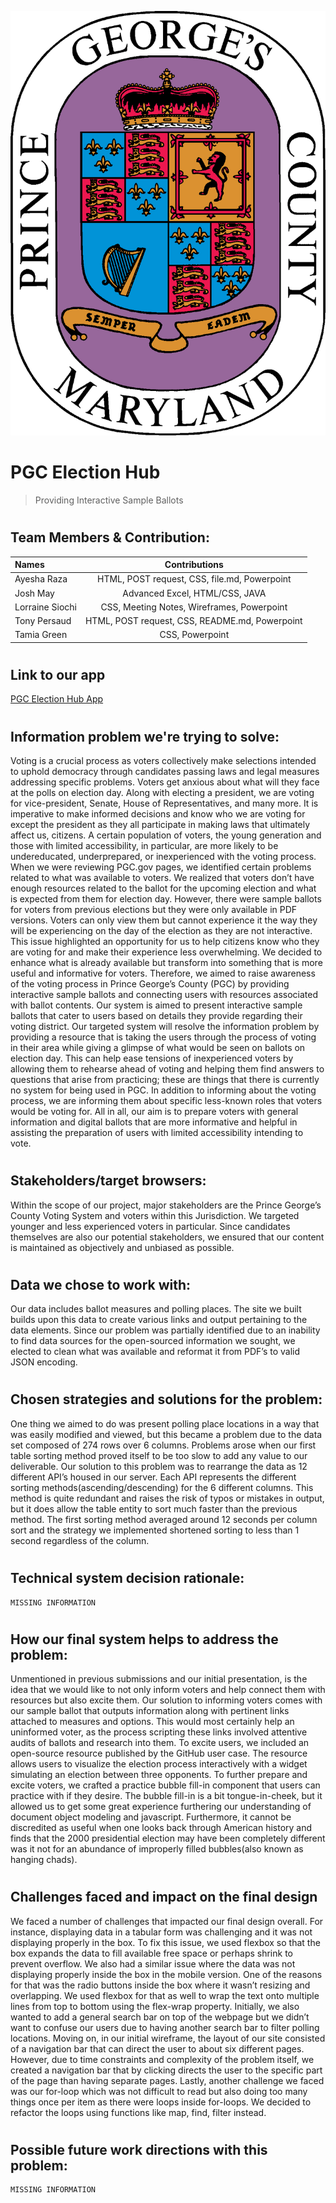 ![](public/img/PJ_flag.png)
#  PGC Election Hub 

> Providing Interactive Sample Ballots
#



## Team Members & Contribution:

| Names          | Contributions| 
| :---           |    :----:   |
| Ayesha Raza    | HTML, POST request, CSS, file.md, Powerpoint| 
| Josh May       |  Advanced Excel, HTML/CSS, JAVA| 
| Lorraine Siochi|  CSS, Meeting Notes, Wireframes, Powerpoint| 
| Tony Persaud   |  HTML, POST request, CSS, README.md, Powerpoint| 
| Tamia Green    |  CSS, Powerpoint| 

#
## Link to our app
[PGC Election Hub App](http://pgcelection.herokuapp.com/) 
# 
## Information problem we're trying to solve:

Voting is a crucial process as voters collectively make selections intended to uphold democracy through candidates passing laws and legal measures addressing specific problems. Voters get anxious about what will they face at the polls on election day. Along with electing a president, we are voting for vice-president, Senate, House of Representatives, and many more. It is imperative to make informed decisions and know who we are voting for except the president as they all participate in making laws that ultimately affect us, citizens. A certain population of voters, the young generation and those with limited accessibility, in particular, are more likely to be undereducated, underprepared, or inexperienced with the voting process. When we were reviewing PGC.gov pages, we identified certain problems related to what was available to voters. We realized that voters don’t have enough resources related to the ballot for the upcoming election and what is expected from them for election day. However, there were sample ballots for voters from previous elections but they were only available in PDF versions. Voters can only view them but cannot experience it the way they will be experiencing on the day of the election as they are not interactive. This issue highlighted an opportunity for us to help citizens know who they are voting for and make their experience less overwhelming. We decided to enhance what is already available but transform into something that is more useful and informative for voters. Therefore, we aimed to raise awareness of the voting process in Prince George’s County (PGC) by providing interactive sample ballots and connecting users with resources associated with ballot contents. Our system is aimed to present interactive sample ballots that cater to users based on details they provide regarding their voting district.  Our targeted system will resolve the information problem by providing a resource that is taking the users through the process of voting in their area while giving a glimpse of what would be seen on ballots on election day. This can help ease tensions of inexperienced voters by allowing them to rehearse ahead of voting and helping them find answers to questions that arise from practicing; these are things that there is currently no system for being used in PGC. In addition to informing about the voting process, we are informing them about specific less-known roles that voters would be voting for. All in all, our aim is to prepare voters with general information and digital ballots that are more informative and helpful in assisting the preparation of users with limited accessibility intending to vote.
#
## Stakeholders/target browsers:

Within the scope of our project, major stakeholders are the Prince George’s County Voting System and voters within this Jurisdiction. We targeted younger and less experienced voters in particular. Since candidates themselves are also our potential stakeholders, we ensured that our content is maintained as objectively and unbiased as possible. 
#
## Data we chose to work with:

Our data includes ballot measures and polling places. The site we built builds upon this data to create various links and output pertaining to the data elements. Since our problem was partially identified due to an inability to find data sources for the open-sourced information we sought, we elected to clean what was available and reformat it from PDF’s to valid JSON encoding.
#
## Chosen strategies and solutions for the problem:

One thing we aimed to do was present polling place locations in a way that was easily modified and viewed, but this became a problem due to the data set composed of 274 rows over 6 columns. Problems arose when our first table sorting method proved itself to be too slow to add any value to our deliverable. Our solution to this problem was to rearrange the data as 12 different API’s housed in our server. Each API represents the different sorting methods(ascending/descending) for the 6 different columns. This method is quite redundant and raises the risk of typos or mistakes in output, but it does allow the table entity to sort much faster than the previous method. The first sorting method averaged around 12 seconds per column sort and the strategy we implemented shortened sorting to less than 1 second regardless of the column.   

#
## Technical system decision rationale:
 

    MISSING INFORMATION

#
## How our final system helps to address the problem:

Unmentioned in previous submissions and our initial presentation, is the idea that we would like to not only inform voters and help connect them with resources but also excite them. Our solution to informing voters comes with our sample ballot that outputs information along with pertinent links attached to measures and options. This would most certainly help an uninformed voter, as the process scripting these links involved attentive audits of ballots and research into them. To excite users, we included an open-source resource published by the GitHub user case. The resource allows users to visualize the election process interactively with a widget simulating an election between three opponents. To further prepare and excite voters, we crafted a practice bubble fill-in component that users can practice with if they desire. The bubble fill-in is a bit tongue-in-cheek, but it allowed us to get some great experience furthering our understanding of document object modeling and javascript. Furthermore, it cannot be discredited as useful when one looks back through American history and finds that the 2000 presidential election may have been completely different was it not for an abundance of improperly filled bubbles(also known as hanging chads).

#
## Challenges faced and impact on the final design

We faced a number of challenges that impacted our final design overall. For instance, displaying data in a tabular form was challenging and it was not displaying properly in the box. To fix this issue, we used flexbox so that the box expands the data to fill available free space or perhaps shrink to prevent overflow. We also had a similar issue where the data was not displaying properly inside the box in the mobile version. One of the reasons for that was the radio buttons inside the box where it wasn’t resizing and overlapping. We used flexbox for that as well to wrap the text onto multiple lines from top to bottom using the flex-wrap property. Initially, we also wanted to add a general search bar on top of the webpage but we didn’t want to confuse our users due to having another search bar to filter polling locations. Moving on, in our initial wireframe,  the layout of our site consisted of a navigation bar that can direct the user to about six different pages. However, due to time constraints and complexity of the problem itself, we created a navigation bar that by clicking directs the user to the specific part of the page than having separate pages. Lastly, another challenge we faced was our for-loop which was not difficult to read but also doing too many things once per item as there were loops inside for-loops. We decided to refactor the loops using functions like map, find, filter instead. 
#
## Possible future work directions with this problem:

    MISSING INFORMATION
    









